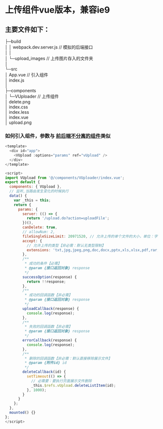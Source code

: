 # 上传组件vue版本，兼容ie9

## 主要文件如下：
├─build  
│  │  webpack.dev.server.js  // 模拟的后端接口  
│  │    
│  └─upload_images // 上传图片存入的文件夹  
│        
└─src  
    │  App.vue // 引入组件  
    │  index.js  
    │            
    ├─components  
    │  └─VUploader // 上传组件  
    │          delete.png  
    │          index.css  
    │          index.less  
    │          index.vue  
    │          upload.png  

### 如何引入组件，参数与 [前后端不分离的组件](https://github.com/LanlanXu/upload_backend/edit/main/README.md)类似
``` javascript
<template>
  <div id="app">
    <VUpload :options="params" ref="vUpload" />
  </div>
</template>

<script>
import VUpload from '@/components/VUploader/index.vue';
export default {
  components: { VUpload },
  // 监听,当路由发生变化的时候执行
  data() {
    var _this = this;
    return {
      params: {
        server: (() => {
          return '/upload.do?action=uploadFile';
        })(),
        canDelete: true,
        // allowNum: 2,
        fileSingleSizeLimit: 20971520, // 允许上传的单个文件的大小，单位：字节【非必需：默认无大小限制】
        accept: {
          // 允许上传的类型【非必需：默认无类型限制】
          extensions: 'txt,jpg,jpeg,png,doc,docx,pptx,xls,xlsx,pdf,rar,zip' // 检测类型
        },
        /**
         * 成功的条件【必需】
         * @param {接口返回对象} response
         */
        successOption(response) {
          return !!response;
        },
        /**
         * 成功的回调函数【非必需】
         * @param {接口返回对象} response
         */
        uploadCallback(response) {
          console.log(response);
        },
        /**
         * 失败的回调函数【非必需】
         * @param {接口返回对象} response
         */
        errorCallback(response) {
          console.log(response);
        },
        /**
         * 删除的回调函数【非必需：默认直接移除展示文件】
         * @param {附件id} id
         */
        deleteCallback(id) {
          setTimeout(() => {
            // 必需要：要执行页面展示文件删除
            _this.$refs.vUpload.deleteListItem(id);
          }, 1000);
        }
      }
    };
  },
  mounted() {}
};
</script>
```
